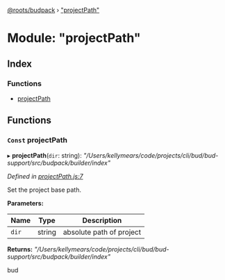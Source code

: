 [@roots/budpack](../globals.md) › ["projectPath"](_projectpath_.md)

# Module: "projectPath"

## Index

### Functions

* [projectPath](_projectpath_.md#const-projectpath)

## Functions

### `Const` projectPath

▸ **projectPath**(`dir`: string): *"/Users/kellymears/code/projects/cli/bud/bud-support/src/budpack/builder/index"*

*Defined in [projectPath.js:7](https://github.com/roots/bud-support/blob/5442f65/src/budpack/builder/api/projectPath.js#L7)*

Set the project base path.

**Parameters:**

Name | Type | Description |
------ | ------ | ------ |
`dir` | string | absolute path of project |

**Returns:** *"/Users/kellymears/code/projects/cli/bud/bud-support/src/budpack/builder/index"*

bud

